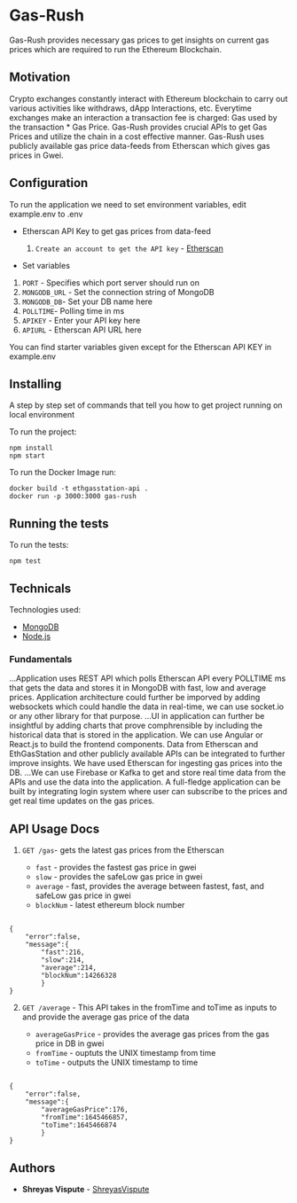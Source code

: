 # Gas-Rush

Gas-Rush provides necessary gas prices to get insights on current gas prices which are required to run the Ethereum Blockchain.

## Motivation

Crypto exchanges constantly interact with Ethereum blockchain to carry out various activities like withdraws, dApp Interactions, etc. Everytime exchanges make an interaction a transaction fee is charged: Gas used by the transaction \* Gas Price. Gas-Rush provides crucial APIs to get Gas Prices and utilize the chain in a cost effective manner. Gas-Rush uses publicly available gas price data-feeds from Etherscan which gives gas prices in Gwei.

## Configuration

To run the application we need to set environment variables, edit example.env to .env

- Etherscan API Key to get gas prices from data-feed

  1. `Create an account to get the API key` - [Etherscan](https://docs.etherscan.io/getting-started/creating-an-account)

- Set variables

1. `PORT` - Specifies which port server should run on
2. `MONGODB_URL` - Set the connection string of MongoDB
3. `MONGODB_DB`- Set your DB name here
4. `POLLTIME`- Polling time in ms
5. `APIKEY` - Enter your API key here
6. `APIURL` - Etherscan API URL here

You can find starter variables given except for the Etherscan API KEY in example.env

## Installing

A step by step set of commands that tell you how to get project running on local environment

To run the project:

```
npm install
npm start
```

To run the Docker Image run:

```
docker build -t ethgasstation-api .
docker run -p 3000:3000 gas-rush
```

## Running the tests

To run the tests:

```
npm test
```

## Technicals

Technologies used:

- [MongoDB](https://www.mongodb.com/)
- [Node.js](https://nodejs.org/en/)

### Fundamentals

...Application uses REST API which polls Etherscan API every POLLTIME ms that gets the data and stores it in MongoDB with fast, low and average prices.
Application architecture could further be imporved by adding websockets which could handle the data in real-time, we can use socket.io or any other library for that purpose.
...UI in application can further be insightful by adding charts that prove comphrensible by including the historical data that is stored in the application. We can use Angular or React.js to build the frontend components.
Data from Etherscan and EthGasStation and other publicly available APIs can be integrated to further improve insights. We have used Etherscan for ingesting gas prices into the DB.
...We can use Firebase or Kafka to get and store real time data from the APIs and use the data into the application. A full-fledge application can be built by integrating login system where user can subscribe to the prices and get real time updates on the gas prices.

## API Usage Docs

1. `GET /gas`- gets the latest gas prices from the Etherscan

   - `fast` - provides the fastest gas price in gwei
   - `slow` - provides the safeLow gas price in gwei
   - `average` - fast, provides the average between fastest, fast, and safeLow gas price in gwei
   - `blockNum` - latest ethereum block number

```

{
    "error":false,
    "message":{
        "fast":216,
        "slow":214,
        "average":214,
        "blockNum":14266328
        }
}

```

2. `GET /average` - This API takes in the fromTime and toTime as inputs to and provide the average gas price of the data

   - `averageGasPrice` - provides the average gas prices from the gas price in DB in gwei
   - `fromTime` - ouptuts the UNIX timestamp from time
   - `toTime` - outputs the UNIX timestamp to time

```

{
    "error":false,
    "message":{
        "averageGasPrice":176,
        "fromTime":1645466857,
        "toTime":1645466874
        }
}

```

## Authors

- **Shreyas Vispute** - [ShreyasVispute](https://github.com/shreyasvispute/)
